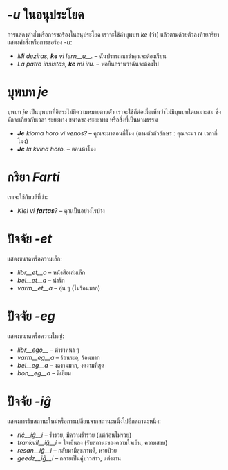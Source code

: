 # *-u* ในอนุประโยค

การแสดงคำสั่งหรือการขอร้องในอนุประโยค เราจะใช้คำบุพบท *ke* (ว่า) แล้วตามด้วยตัวลงท้ายกริยาแสดงคำสั่งหรือการขอร้อง *-u*:

- *Mi deziras, __ke__ vi lern__u__.* – ฉันปรารถณาว่าคุณจะต้องเรียน
- *La patro insistas, __ke__ mi iru.* – พ่อยืนกรานว่าฉันจะต้องไป
 
# บุพบท *je*

บุพบท *je* เป็นบุพบทที่อิสระไม่มีความหมายตายตัว เราจะใช้ก็ต่อเมื่อเห็นว่าไม่มีบุพบทใดเหมาะสม ซึ่งมักจะเกี่ยวกับเวลา ระยะทาง ขนาดของระยะทาง หรือสิ่งที่เป็นนามธรรม

- *__Je__ kioma horo vi venos?* – คุณจะมาตอนกี่โมง (ตามตัวตัวอักษร : คุณจะมา ณ เวลากี่โมง)
- *__Je__ la kvina horo.* – ตอนห้าโมง
 

# กริยา *Farti*

เราจะใช้กับวลีที่ว่า:

- *Kiel vi __fartas__?* – คุณเป็นอย่างไรบ้าง



# ปัจจัย *-et*

แสดงขนาดหรือความเล็ก:

- *libr__et__o* – หนังสือเล่มเล็ก
- *bel__et__a*  – น่ารัก
- *varm__et__a* – อุ่น ๆ (ไม่ร้อนมาก)
 

# ปัจจัย *-eg*

แสดงขนาดหรือความใหญ่:

- *libr__ego__*    – ตำราหนา ๆ
- *varm__eg__a*  – ร้อนระอุ, ร้อนมาก
- *bel__eg__a*   – งดงามมาก, งดงามที่สุด
- *bon__eg__a*   – ดีเยี่ยม
 

# ปัจจัย *-iĝ*

แสดงการรับสถานะใหม่หรือการเปลียนจากสถานะหนึ่งไปอีกสถานะหนึ่ง:

- *riĉ__iĝ__i*          – ร่ำรวย, มีความร่ำรวย (แต่ก่อนไม่รวย)
- *trankvil__iĝ__i* – ใจเย็นลง (รับสถานะของความใจเย็น, ความสงบ)
- *resan__iĝ__i*    – กลับมามีสุขภาพดี, หายป่วย
- *geedz__iĝ__i*    – กลายเป็นคู่บ่าวสาว, แต่งงาน
 

